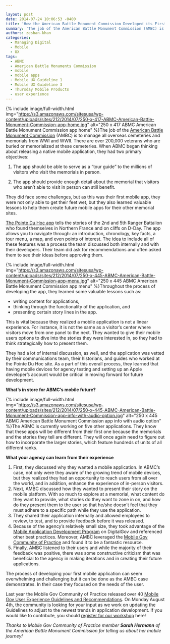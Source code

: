 ```yaml
---

layout: post
date: 2014-07-24 10:06:53 -0400
title: 'How the American Battle Monument Commission Developed its First Mobile App'
summary: 'The job of the American Battle Monument Commission (AMBC) is to manage all overseas cemeteries and memorials from WWI and WWII. There are over 200,000 veterans who are buried or memorialized at these cemeteries. When ABMC began thinking about releasing a native mobile'
authors: zeshan-khan
categories:
  - Managing Digital
  - Mobile
  - UX
tags:
  - ABMC
  - American Battle Monuments Commission
  - mobile
  - mobile apps
  - Mobile UX Guideline 1
  - Mobile UX Guideline 3
  - Thursday Mobile Products
  - user experience
---
```



{% include image/full-width.html img="https://s3.amazonaws.com/sitesusa/wp-content/uploads/sites/212/2014/07/250-x-417-ABMC-American-Battle-Monument-Commission-app-home.jpg" alt="250 x 417 ABMC American Battle Monument Commission app home" %}The job of the [American Battle Monument Commission](http://www.abmc.gov/) (AMBC) is to manage all overseas cemeteries and memorials from WWI and WWII. There are over 200,000 veterans who are buried or memorialized at these cemeteries. When ABMC began thinking about releasing a native mobile application, they had two primary objectives:

1) The app should be able to serve as a “tour guide” to the millions of visitors who visit the memorials in person.

2) The app should provide enough detail about the memorial that visitors who aren’t able to visit in person can still benefit.

They did face some challenges, but as this was their first mobile app, they were not only able to get their feet wet, but they also learned valuable lessons to help them create future mobile apps for their other memorial sites.

[The Pointe Du Hoc app](https://www.WHATEVER/2013/01/24/pointe-du-hoc-battle-site-mobile-app/) tells the stories of the 2nd and 5th Ranger Battalion who found themselves in Northern France and on cliffs on D-Day. The app allows you to navigate through: an introduction, chronology, key facts, a tour menu, a map, and even points of interest. The idea to include all of these features was a process the team discussed both internally and with their developers. Their team did ask for recommendations and often asked them to see their ideas before approving them.


{% include image/full-width.html img="https://s3.amazonaws.com/sitesusa/wp-content/uploads/sites/212/2014/07/250-x-445-ABMC-American-Battle-Monument-Commission-app-menu.jpg" alt="250 x 445 ABMC American Battle Monument Commission app menu" %}Throughout the process of developing the app, they learned some valuable lessons such as:

  * writing content for applications,
  * thinking through the functionality of the application, and
  * presenting certain story lines in the app.

This is vital because they realized a mobile application is not a linear experience. For instance, it is not the same as a visitor’s center where visitors move from one panel to the next. They wanted to give their mobile users options to dive into the stories they were interested in, so they had to think strategically how to present them.

They had a lot of internal discussion, as well, and the application was vetted by their communications team, their historians, and guides who worked at the Pointe Du Hoc site. As a part of this overall process, they learned that having mobile devices for agency testing and setting up an Apple developer’s account would be critical in moving forward for future development.

**What’s in store for ABMC’s mobile future?**


{% include image/full-width.html img="https://s3.amazonaws.com/sitesusa/wp-content/uploads/sites/212/2014/07/250-x-445-ABMC-American-Battle-Monument-Commission-app-info-with-audio-option.jpg" alt="250 x 445 ABMC American Battle Monument Commission app info with audio option" %}The ABMC is currently working on five other applications. They know that these apps will be different from their first one because the memorials and the stories they tell are different. They will once again need to figure out how to incorporate the larger stories, which feature hundreds of units of all different ranks.

**What your agency can learn from their experience**

  1. First, they discussed why they wanted a mobile application. In ABMC’s case, not only were they aware of the growing trend of mobile devices, but they realized they had an opportunity to reach users from all over the world, and in addition, enhance the experience of in-person visitors.
  2. Next, AMBC discussed how they wanted to present their story on the mobile platform. With so much to explore at a memorial, what content do they want to provide, what stories do they want to zone in on, and how do they present them to the user so that he/she doesn’t feel that they must adhere to a specific path while they use the application.
  3. They shared their application internally and allowed employees to review, to test, and to provide feedback before it was released.
  4. Because of the agency’s relatively small size, they took advantage of the [Mobile Application Development Program](https://www.WHATEVER/resources/mobile-application-development-program/) on DigitalGov and referenced other best practices. Moreover, AMBC leveraged the [Mobile Gov Community of Practice](https://www.WHATEVER/communities/mobile/) and found it to be a fantastic resource.
  5. Finally, AMBC listened to their users and while the majority of their feedback was positive, there was some constructive criticism that was beneficial to the agency in making iterations and in creating their future applications.

The process of developing your first mobile application can seem overwhelming and challenging but it can be done as the AMBC case demonstrates. In their case they focused on the needs of the user.

Last year the Mobile Gov Community of Practice released over 40 [Mobile Gov User Experience Guidelines and Recommendations](https://www.WHATEVER/resources/mobile-user-experience-guidelines-and-recommendations/ "Mobile User Experience Guidelines and Recommendations"). On Monday August 4th, the community is looking for your input as we work on updating the Guidelines to adjust to the newest trends in application development. If you would like to contribute, you should [register for our workshop](https://www.WHATEVER/event/mobilegov-workshop-help-expand-the-mobile-user-experience-guidelines/) here!

_Thanks to Mobile Gov Community of Practice member **Sarah Hermann** of the American Battle Monument Commission for telling us about her mobile journey!_